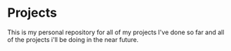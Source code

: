 # Projects
This is my personal repository for all of my projects I've done so far and all of the projects i'll be doing in the near future.
